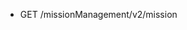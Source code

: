 <!--
    ATTENTION: This file was generated via gradle!
               Do NOT manually edit this file! Any such changes will be overwritten!
-->

* GET /missionManagement/v2/mission
